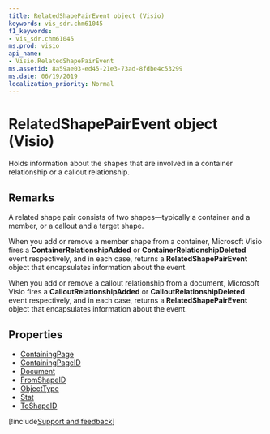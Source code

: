 ```yaml
---
title: RelatedShapePairEvent object (Visio)
keywords: vis_sdr.chm61045
f1_keywords:
- vis_sdr.chm61045
ms.prod: visio
api_name:
- Visio.RelatedShapePairEvent
ms.assetid: 8a59ae03-ed45-21e3-73ad-8fdbe4c53299
ms.date: 06/19/2019
localization_priority: Normal
---
```



# RelatedShapePairEvent object (Visio)

Holds information about the shapes that are involved in a container relationship or a callout relationship.


## Remarks

A related shape pair consists of two shapes—typically a container and a member, or a callout and a target shape.

When you add or remove a member shape from a container, Microsoft Visio fires a **ContainerRelationshipAdded** or **ContainerRelationshipDeleted** event respectively, and in each case, returns a **RelatedShapePairEvent** object that encapsulates information about the event.

When you add or remove a callout relationship from a document, Microsoft Visio fires a **CalloutRelationshipAdded** or **CalloutRelationshipDeleted** event respectively, and in each case, returns a **RelatedShapePairEvent** object that encapsulates information about the event.

## Properties

-  [ContainingPage](Visio.RelatedShapePairEvent.ContainingPage.md)
-  [ContainingPageID](Visio.RelatedShapePairEvent.ContainingPageID.md)
-  [Document](Visio.RelatedShapePairEvent.Document.md)
-  [FromShapeID](Visio.RelatedShapePairEvent.FromShapeID.md)
-  [ObjectType](Visio.RelatedShapePairEvent.ObjectType.md)
-  [Stat](Visio.RelatedShapePairEvent.Stat.md)
-  [ToShapeID](Visio.RelatedShapePairEvent.ToShapeID.md)


[!include[Support and feedback](~/includes/feedback-boilerplate.md)]